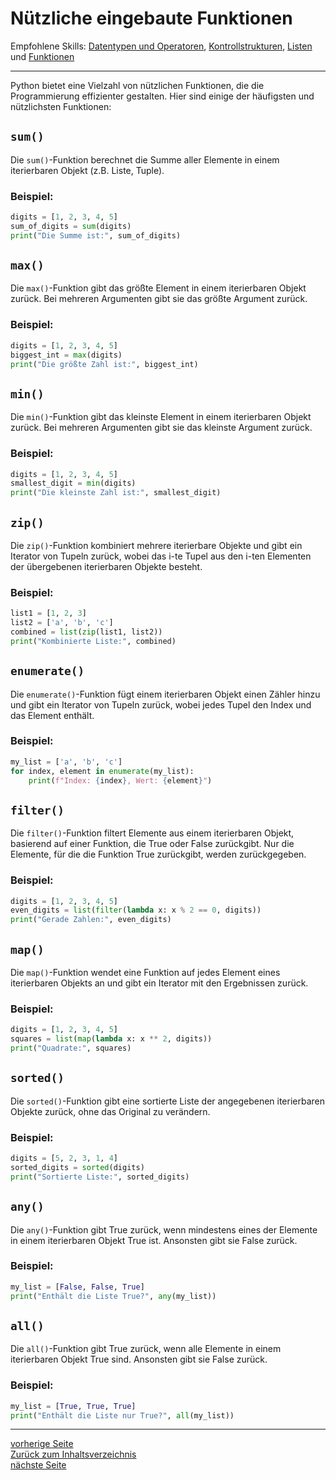 # Nützliche eingebaute Funktionen

Empfohlene Skills: [Datentypen und Operatoren](01_datentypen_operationen.md), [Kontrollstrukturen](02_kontrollstrukturen.md),
[Listen](04_listen.md) und [Funktionen](09_funktionen.md)

---

Python bietet eine Vielzahl von nützlichen Funktionen, die die Programmierung effizienter gestalten. Hier sind einige der häufigsten und nützlichsten Funktionen:

## `sum()`

Die `sum()`-Funktion berechnet die Summe aller Elemente in einem iterierbaren Objekt (z.B. Liste, Tuple).

### Beispiel:

```python
digits = [1, 2, 3, 4, 5]
sum_of_digits = sum(digits)
print("Die Summe ist:", sum_of_digits)  
```


## `max()`

Die `max()`-Funktion gibt das größte Element in einem iterierbaren Objekt zurück. Bei mehreren Argumenten gibt sie das größte Argument zurück.

### Beispiel:

```python
digits = [1, 2, 3, 4, 5]
biggest_int = max(digits)
print("Die größte Zahl ist:", biggest_int)  
```


## `min()`

Die `min()`-Funktion gibt das kleinste Element in einem iterierbaren Objekt zurück. Bei mehreren Argumenten gibt sie das kleinste Argument zurück.

### Beispiel:

```python
digits = [1, 2, 3, 4, 5]
smallest_digit = min(digits)
print("Die kleinste Zahl ist:", smallest_digit)  
```


## `zip()`

Die `zip()`-Funktion kombiniert mehrere iterierbare Objekte und gibt ein Iterator von Tupeln zurück, wobei 
das i-te Tupel aus den i-ten Elementen der übergebenen iterierbaren Objekte besteht.

### Beispiel:

```python
list1 = [1, 2, 3]
list2 = ['a', 'b', 'c']
combined = list(zip(list1, list2))
print("Kombinierte Liste:", combined)
```


## `enumerate()`

Die `enumerate()`-Funktion fügt einem iterierbaren Objekt einen Zähler hinzu und gibt ein Iterator von Tupeln zurück, 
wobei jedes Tupel den Index und das Element enthält.

### Beispiel:

```python
my_list = ['a', 'b', 'c']
for index, element in enumerate(my_list):
    print(f"Index: {index}, Wert: {element}")
```


## `filter()`

Die `filter()`-Funktion filtert Elemente aus einem iterierbaren Objekt, basierend auf einer Funktion, die 
True oder False zurückgibt. Nur die Elemente, für die die Funktion True zurückgibt, werden zurückgegeben.

### Beispiel:

```python
digits = [1, 2, 3, 4, 5]
even_digits = list(filter(lambda x: x % 2 == 0, digits))
print("Gerade Zahlen:", even_digits)  
```


## `map()`

Die `map()`-Funktion wendet eine Funktion auf jedes Element eines iterierbaren Objekts an und gibt ein Iterator mit den 
Ergebnissen zurück.

### Beispiel:

```python
digits = [1, 2, 3, 4, 5]
squares = list(map(lambda x: x ** 2, digits))
print("Quadrate:", squares)  
```


## `sorted()`

Die `sorted()`-Funktion gibt eine sortierte Liste der angegebenen iterierbaren Objekte zurück, ohne das Original zu verändern.

### Beispiel:

```python
digits = [5, 2, 3, 1, 4]
sorted_digits = sorted(digits)
print("Sortierte Liste:", sorted_digits)  
```


## `any()`

Die `any()`-Funktion gibt True zurück, wenn mindestens eines der Elemente in einem iterierbaren Objekt True ist. 
Ansonsten gibt sie False zurück.

### Beispiel:

```python
my_list = [False, False, True]
print("Enthält die Liste True?", any(my_list))  
```


## `all()`

Die `all()`-Funktion gibt True zurück, wenn alle Elemente in einem iterierbaren Objekt True sind. Ansonsten gibt sie False zurück.

### Beispiel:

```python
my_list = [True, True, True]
print("Enthält die Liste nur True?", all(my_list))  
```

---

[vorherige Seite](09_funktionen.md)  
[Zurück zum Inhaltsverzeichnis](00_inhaltsverzeichnis.md)  
[nächste Seite](11_rekursion.md)